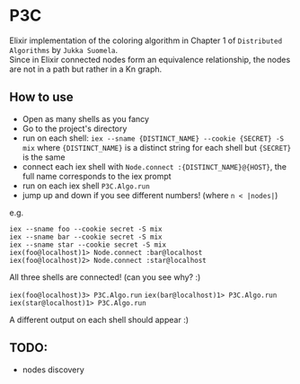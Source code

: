 # P3C

Elixir implementation of the coloring algorithm in Chapter 1 of `Distributed Algorithms` by `Jukka Suomela`.        
Since in Elixir connected nodes form an equivalence relationship, the nodes are not in a path but rather in a Kn graph.     

## How to use

- Open as many shells as you fancy
- Go to the project's directory
- run on each shell: `iex --sname {DISTINCT_NAME} --cookie {SECRET} -S mix` where `{DISTINCT_NAME}` is a distinct string for each shell but `{SECRET}` is the same
- connect each iex shell with `Node.connect :{DISTINCT_NAME}@{HOST}`, the full name corresponds to the iex prompt      
- run on each iex shell `P3C.Algo.run`
- jump up and down if you see different numbers! (where `n < |nodes|`)

e.g.

`iex --sname foo --cookie secret -S mix`          
`iex --sname bar --cookie secret -S mix`       
`iex --sname star --cookie secret -S mix`       
`iex(foo@localhost)1> Node.connect :bar@localhost`        
`iex(foo@localhost)2> Node.connect :star@localhost`

All three shells are connected! (can you see why? :)         

`iex(foo@localhost)3> P3C.Algo.run`
`iex(bar@localhost)1> P3C.Algo.run`
`iex(star@localhost)1> P3C.Algo.run`

A different output on each shell should appear :)

## TODO:
- nodes discovery
